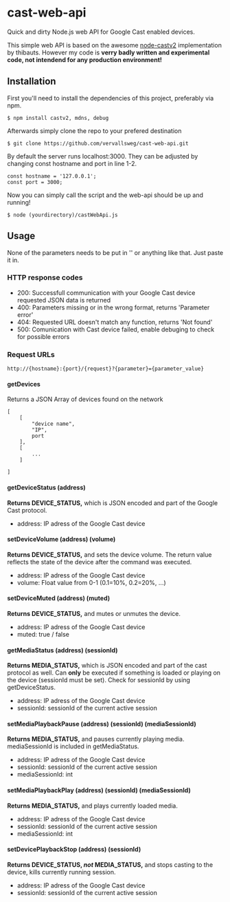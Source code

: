 # cast-web-api
Quick and dirty Node.js web API for Google Cast enabled devices.

This simple web API is based on the awesome [node-castv2](https://github.com/thibauts/node-castv2 "node-castv2") implementation by thibauts.
However my code is **verry badly written and experimental code, not intendend for any production environment!**

Installation
------------

First you'll need to install the dependencies of this project, preferably via npm.

    $ npm install castv2, mdns, debug

Afterwards simply clone the repo to your prefered destination

    $ git clone https://github.com/vervallsweg/cast-web-api.git


By default the server runs localhost:3000. They can be adjusted by changing const hostname and port in line 1-2.

```
const hostname = '127.0.0.1';
const port = 3000;
```

Now you can simply call the script and the web-api should be up and running!

    $ node (yourdirectory)/castWebApi.js


Usage
-----
None of the parameters needs to be put in '' or anything like that. Just paste it in.

### HTTP response codes
- 200: Successfull communication with your Google Cast device requested JSON data is returned
- 400: Parameters missing or in the wrong format, returns 'Parameter error'
- 404: Requested URL doesn't match any function, returns 'Not found'
- 500: Comunication with Cast device failed, enable debuging to check for possible errors

### Request URLs

    http://{hostname}:{port}/{request}?{parameter}={parameter_value}

#### getDevices
Returns a JSON Array of devices found on the network
``` 
[
	[
		"device name",
		"IP",
		port
	],
	[
		...
	]

]
```

#### getDeviceStatus (address)
**Returns DEVICE_STATUS,**
which is JSON encoded and part of the Google Cast protocol.
- address: IP adress of the Google Cast device

#### setDeviceVolume (address) (volume) 
**Returns DEVICE_STATUS,**
and sets the device volume. The return value reflects the state of the device after the command was executed.
- address: IP adress of the Google Cast device
- volume: Float value from 0-1 (0.1=10%, 0.2=20%, ...)

#### setDeviceMuted (address) (muted)
**Returns DEVICE_STATUS,**
and mutes or unmutes the device.
- address: IP adress of the Google Cast device
- muted: true / false

#### getMediaStatus (address) (sessionId)
**Returns MEDIA_STATUS,**
which is JSON encoded and part of the cast protocol as well. 
Can **only** be executed if something is loaded or playing on the device (sessionId must be set). Check for sessionId by using getDeviceStatus.
- address: IP adress of the Google Cast device
- sessionId: sessionId of the current active session

#### setMediaPlaybackPause (address) (sessionId) (mediaSessionId)
**Returns MEDIA_STATUS,**
and pauses currently playing media. mediaSessionId is included in getMediaStatus.
- address: IP adress of the Google Cast device
- sessionId: sessionId of the current active session
- mediaSessionId: int

#### setMediaPlaybackPlay (address) (sessionId) (mediaSessionId)
**Returns MEDIA_STATUS,**
and plays currently loaded media.
- address: IP adress of the Google Cast device
- sessionId: sessionId of the current active session
- mediaSessionId: int

#### setDevicePlaybackStop (address) (sessionId)
**Returns DEVICE_STATUS, *not* MEDIA_STATUS,**
and stops casting to the device, kills currently running session. 
- address: IP adress of the Google Cast device
- sessionId: sessionId of the current active session